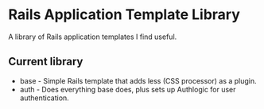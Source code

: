 Rails Application Template Library
==================================

A library of Rails application templates I find useful.

Current library
---------------
* base - Simple Rails template that adds less (CSS processor) as a plugin.
* auth - Does everything base does, plus sets up Authlogic for user authentication.